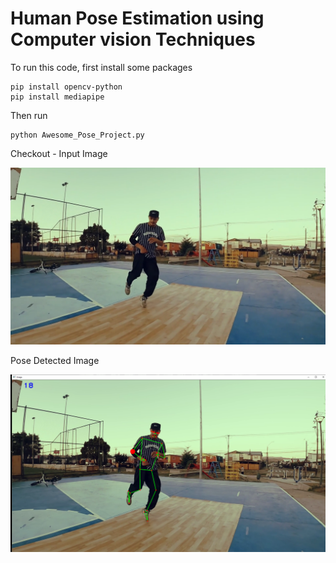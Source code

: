 # Human Pose Estimation using Computer vision Techniques

To run this code,
first install some packages
```
pip install opencv-python
pip install mediapipe
```

Then run
```
python Awesome_Pose_Project.py
```

Checkout - 
Input Image

![Image](https://github.com/Gangadharbhuvan/Machine_Learning-Projects/blob/master/OpenCV%20Projects/Human_Pose_Estimation_using_OpenCV/data/Img_1.png)



Pose Detected Image

![Results](https://github.com/Gangadharbhuvan/Machine_Learning-Projects/blob/master/OpenCV%20Projects/Human_Pose_Estimation_using_OpenCV/results/Pose_1.png)

